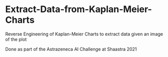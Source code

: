 # Extract-Data-from-Kaplan-Meier-Charts
Reverse Engineering of Kaplan-Meier Charts to extract data given an image of the plot

Done as part of the Astrazeneca AI Challenge at Shaastra 2021
